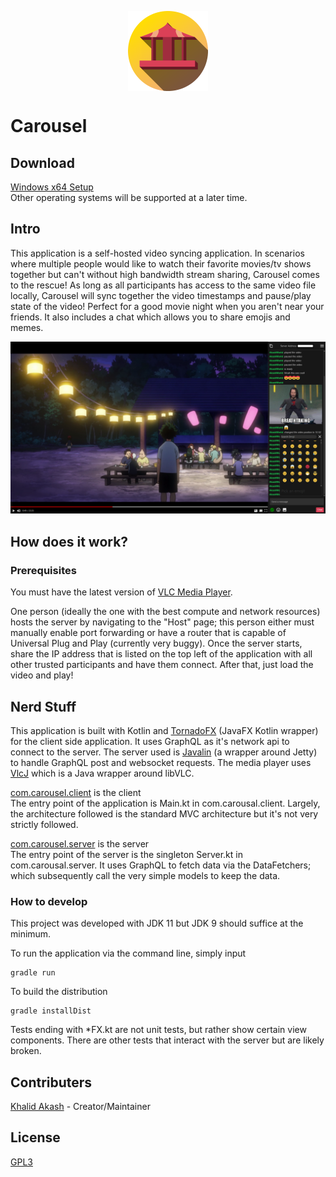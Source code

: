 <p align="center">
    <img align="center" src="./resources/CarousalIcon128.png" alt="Logo">
</p>

# Carousel

## Download
[Windows x64 Setup](https://github.com/AkashWorld/carousel/releases/download/v0.3-alpha/carousel_v0.3_setup.exe)\
Other operating systems will be supported at a later time.

## Intro
This application is a self-hosted video syncing application. In scenarios where multiple people would like to watch their favorite movies/tv shows together but can't without high bandwidth stream sharing, Carousel comes to the rescue! As long as all participants has access to the same video file locally, Carousel will sync together the video timestamps and pause/play state of the video! Perfect for a good movie night when you aren't near your friends. It also includes a chat which allows you to share emojis and memes.

![Sample Picture](./resources/SamplePic.png)

## How does it work?
### Prerequisites
You must have the latest version of [VLC Media Player](https://www.videolan.org/vlc/index.html). 

One person (ideally the one with the best compute and network resources) hosts the server by navigating to the "Host" page; this person either must manually enable port forwarding or have a router that is capable of Universal Plug and Play (currently very buggy).   Once the server starts, share the IP address that is listed on the top left of the application with all other trusted participants and have them connect. After that, just load the video and play!

## Nerd Stuff
This application is built with Kotlin and [TornadoFX](https://tornadofx.io/) (JavaFX Kotlin wrapper) for the client side application. It uses GraphQL as it's network api to connect to the server. The server used is [Javalin](https://javalin.io/) (a wrapper around Jetty) to handle GraphQL post and websocket requests. The media player uses [VlcJ](https://github.com/caprica/vlcj) which is a Java wrapper around libVLC.

[com.carousel.client](./src/main/kotlin/com.carousal.client) is the client\
The entry point of the application is Main.kt in com.carousal.client.
Largely, the architecture followed is the standard MVC architecture but it's not very strictly followed.

[com.carousel.server](./src/main/kotlin/com.carousal.server) is the server\
The entry point of the server is the singleton Server.kt in com.carousal.server. It uses GraphQL to fetch data via the DataFetchers; which subsequently call the very simple models to keep the data.

### How to develop
This project was developed with JDK 11 but JDK 9 should suffice at the minimum.

To run the application via the command line, simply input
```
gradle run
```

To build the distribution
```
gradle installDist
```

Tests ending with *FX.kt are not unit tests, but rather show certain view components. There are other tests that interact with the server but are likely broken.

## Contributers
[Khalid Akash](https://github.com/akashworld) - Creator/Maintainer

## License
[GPL3](./LICENSE)
